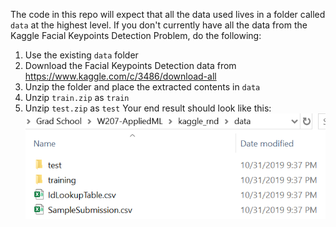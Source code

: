 The code in this repo will expect that all the data used lives in a folder called `data` at the highest level. If you don't currently have all the data from the Kaggle Facial Keypoints Detection Problem, do the following:
   1) Use the existing `data` folder
   2) Download the Facial Keypoints Detection data from https://www.kaggle.com/c/3486/download-all
   3) Unzip the folder and place the extracted contents in `data`
   4) Unzip `train.zip` as `train`
   5) Unzip `test.zip` as `test`
Your end result should look like this:
![data_layout](data_folder_layout.PNG "The layout of the data in the data folder")